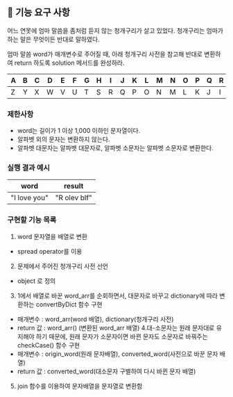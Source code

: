 ## 🚀 기능 요구 사항

어느 연못에 엄마 말씀을 좀처럼 듣지 않는 청개구리가 살고 있었다. 청개구리는 엄마가 하는 말은 무엇이든 반대로 말하였다.

엄마 말씀 word가 매개변수로 주어질 때, 아래 청개구리 사전을 참고해 반대로 변환하여 return 하도록 solution 메서드를 완성하라.

| A | B | C | D | E | F | G | H | I | J | K | L | M | N | O | P | Q | R | S | T | U | V | W | X | Y | Z |
| --- | --- | --- | --- | --- | --- | --- | --- | --- | --- | --- | --- | --- | --- | --- | --- | --- | --- | --- | --- | --- | --- | --- | --- | --- | --- |
| Z | Y | X | W | V | U | T | S | R | Q | P | O | N | M | L | K | J | I | H | G | F | E | D | C | B | A |

### 제한사항

- word는 길이가 1 이상 1,000 이하인 문자열이다.
- 알파벳 외의 문자는 변환하지 않는다.
- 알파벳 대문자는 알파벳 대문자로, 알파벳 소문자는 알파벳 소문자로 변환한다.

### 실행 결과 예시

| word | result |
| --- | --- |
| "I love you" | "R olev blf" |


### 구현할 기능 목록
1. word 문자열을 배열로 변환
- spread operator를 이용
2. 문제에서 주어진 청개구리 사전 선언
- object 로 정의
3. 1에서 배열로 바꾼 word_arr를 순회하면서, 대문자로 바꾸고 dictionary에 따라 변환하는 convertByDict 함수 구현
- 매개변수 : word_arr(word 배열), dictionary(청개구리 사전)
- return 값 : word_arr() (변환된 word_arr 배열)
4.대-소문자는 원래 문자대로 유지해야 하기 때문에, 원래 문자가 소문자이면 바뀐 문자도 소문자로 바꿔주는 checkCase() 함수 구현
- 매개변수 : origin_word(원래 문자배열), converted_word(사전으로 바꾼 문자 배열)
- return 값 : converted_word(대소문자 구별하여 다시 바뀐 문자 배열)
5. join 함수를 이용하여 문자배열을 문자열로 변환함
